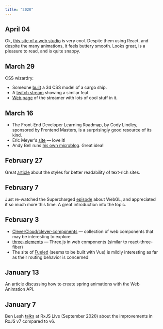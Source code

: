 ```yaml
---
title: "2020"
---
```


## April 04
Ok, [this site of a web studio](https://www.sennep.com/) is very cool. Despite them using React, and despite the many animations, it feels buttery smooth. Looks great, is a pleasure to read, and is quite snappy.

## March 29
CSS wizardry:
- Someone [built](https://twitter.com/cobra_winfrey/status/1375888420011188226) a 3d CSS model of a cargo ship.
- A [twitch stream](https://www.twitch.tv/videos/966414970) showing a similar feat
- [Web page](https://jhey.dev/) of the streamer with lots of cool stuff in it.

## March 16
- The Front-End Developer Learning Roadmap, by Cody Lindley, sponsored by Frontend Masters, is a surprisingly good resource of its kind.
- Eric Meyer's [site](https://meyerweb.com/) — love it!
- Andy Bell runs [his own microblog](https://andy-bell.co.uk/). Great idea!

## February 27
Great [article](https://piccalil.li/tutorial/improve-the-readability-of-the-content-on-your-website) about the styles for better readability of text-rich sites.

## February 7
Just re-watched the Supercharged [episode](https://youtu.be/_ZQOUQsw_YI) about WebGL, and appreciated it so much more this time. A great introduction into the topic.

## February 3
- [CleverCloud/clever-components](https://github.com/CleverCloud/clever-components) — collection of web components that may be interesting to explore
- [three-elements](https://github.com/hmans/three-elements) — Three.js in web components (similar to react-three-fiber)
- The site of [Fueled](https://fueled.com/) (seems to be built with Vue) is mildly interesting as far as their routing behavior is concerned

## January 13
An [article](https://www.kirillvasiltsov.com/writing/how-to-create-a-spring-animation-with-web-animation-api/) discussing how to create spring animations with the Web Animation API.

## January 7
Ben Lesh [talks](https://youtu.be/cx9sHuEgLrI) at RxJS Live (September 2020) about the improvements in RxJS v7 compared to v6.
